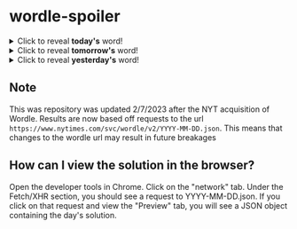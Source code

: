 # wordle-spoiler

<details>
  <summary>Click to reveal <b>today's</b> word!</summary>
  <br>
  <b> hover </b>
</details>

<details>
  <summary>Click to reveal <b>tomorrow's</b> word!</summary>
  <br>
  <b> deity </b>
</details>

<details>
  <summary>Click to reveal <b>yesterday's</b> word!</summary>
  <br>
  <b> fuzzy </b>
</details>

## Note
This was repository was updated 2/7/2023 after the NYT acquisition of Wordle. Results are now based off requests to the url `https://www.nytimes.com/svc/wordle/v2/YYYY-MM-DD.json`. This means that changes to the wordle url may result in future breakages

## How can I view the solution in the browser?
Open the developer tools in Chrome. Click on the "network" tab. Under the Fetch/XHR section, you should see a request to YYYY-MM-DD.json. If you click on that request and view the "Preview" tab, you will see a JSON object containing the day's solution.